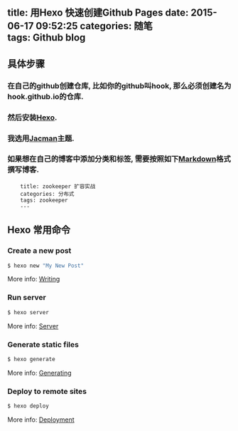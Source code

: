 title: 用Hexo 快速创建Github Pages
date: 2015-06-17 09:52:25
categories: 随笔 	
tags: Github blog
---

## 具体步骤

### 在自己的github创建仓库, 比如你的github叫hook, 那么必须创建名为 hook.github.io的仓库.

### 然后安装[Hexo](http://hexo.io/docs/index.html).

### 我选用[Jacman](http://wuchong.me/jacman/2014/11/20/how-to-use-jacman/#启用)主题.

### 如果想在自己的博客中添加分类和标签, 需要按照如下[Markdown](https://help.github.com/articles/markdown-basics)格式撰写博客.


		title: zookeeper 扩容实战
		categories: 分布式
		tags: zookeeper
		---


## Hexo 常用命令

### Create a new post

``` bash
$ hexo new "My New Post"
```

More info: [Writing](http://hexo.io/docs/writing.html)

### Run server

``` bash
$ hexo server
```

More info: [Server](http://hexo.io/docs/server.html)

### Generate static files

``` bash
$ hexo generate
```

More info: [Generating](http://hexo.io/docs/generating.html)

### Deploy to remote sites

``` bash
$ hexo deploy
```

More info: [Deployment](http://hexo.io/docs/deployment.html)






